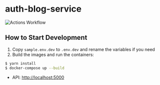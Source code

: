 # auth-blog-service

![Actions Workflow](https://github.com/joaomarcuslf/auth-blog-service/workflows/go/badge.svg)

## How to Start Development

1. Copy ```sample.env.dev``` to ```.env.dev``` and rename the variables if you need
2. Build the images and run the containers:

```sh
$ yarn install
$ docker-compose up --build
```

- API: [http://localhost:5000](http://localhost:5000)
